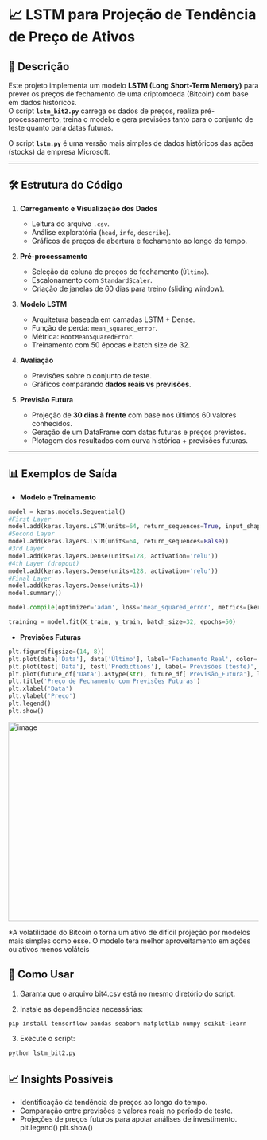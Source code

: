# 📈 LSTM para Projeção de Tendência de Preço de Ativos

## 📌 Descrição
Este projeto implementa um modelo **LSTM (Long Short-Term Memory)** para prever os preços de fechamento de uma criptomoeda (Bitcoin) com base em dados históricos.  
O script **`lstm_bit2.py`** carrega os dados de preços, realiza pré-processamento, treina o modelo e gera previsões tanto para o conjunto de teste quanto para datas futuras.


O script **`lstm.py`** é uma versão mais simples de dados históricos das ações (stocks) da empresa Microsoft.

---

## 🛠️ Estrutura do Código

1. **Carregamento e Visualização dos Dados**
   - Leitura do arquivo `.csv`.
   - Análise exploratória (`head`, `info`, `describe`).
   - Gráficos de preços de abertura e fechamento ao longo do tempo.

2. **Pré-processamento**
   - Seleção da coluna de preços de fechamento (`Último`).
   - Escalonamento com `StandardScaler`.
   - Criação de janelas de 60 dias para treino (sliding window).

3. **Modelo LSTM**
   - Arquitetura baseada em camadas LSTM + Dense.
   - Função de perda: `mean_squared_error`.
   - Métrica: `RootMeanSquaredError`.
   - Treinamento com 50 épocas e batch size de 32.

4. **Avaliação**
   - Previsões sobre o conjunto de teste.
   - Gráficos comparando **dados reais vs previsões**.

5. **Previsão Futura**
   - Projeção de **30 dias à frente** com base nos últimos 60 valores conhecidos.
   - Geração de um DataFrame com datas futuras e preços previstos.
   - Plotagem dos resultados com curva histórica + previsões futuras.

---

## 📊 Exemplos de Saída

- **Modelo e Treinamento**
```python
model = keras.models.Sequential()
#First Layer
model.add(keras.layers.LSTM(units=64, return_sequences=True, input_shape=(X_train.shape[1], 1)))
#Second Layer
model.add(keras.layers.LSTM(units=64, return_sequences=False))
#3rd Layer
model.add(keras.layers.Dense(units=128, activation='relu'))
#4th Layer (dropout)
model.add(keras.layers.Dense(units=128, activation='relu'))
#Final Layer
model.add(keras.layers.Dense(units=1))
model.summary()

model.compile(optimizer='adam', loss='mean_squared_error', metrics=[keras.metrics.RootMeanSquaredError])

training = model.fit(X_train, y_train, batch_size=32, epochs=50)
```

- **Previsões Futuras**
```python
plt.figure(figsize=(14, 8))
plt.plot(data['Data'], data['Último'], label='Fechamento Real', color='blue')
plt.plot(test['Data'], test['Predictions'], label='Previsões (teste)', color='red')
plt.plot(future_df['Data'].astype(str), future_df['Previsão_Futura'], label='Previsão Futura', color='orange', linestyle='--')
plt.title('Preço de Fechamento com Previsões Futuras')
plt.xlabel('Data')
plt.ylabel('Preço')
plt.legend()
plt.show()
```

<img width="600" height="400" alt="image" src="https://github.com/user-attachments/assets/42405d30-ba74-4fdb-baf5-078784dc4f56" />

*A volatilidade do Bitcoin o torna um ativo de difícil projeção por modelos mais simples como esse. O modelo terá melhor aproveitamento em ações ou ativos menos voláteis

## 🚀 Como Usar
1. Garanta que o arquivo bit4.csv está no mesmo diretório do script.

2. Instale as dependências necessárias:
  ```bash
 pip install tensorflow pandas seaborn matplotlib numpy scikit-learn
```
3. Execute o script:
 ```bash
 python lstm_bit2.py
```
## 📈 Insights Possíveis
- Identificação da tendência de preços ao longo do tempo.
- Comparação entre previsões e valores reais no período de teste.
- Projeções de preços futuros para apoiar análises de investimento.
plt.legend()
plt.show()
